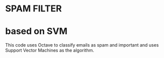 # SPAM FILTER
# based on SVM

This code uses Octave to classify emails as spam and important and uses Support Vector Machines as the algorithm.
